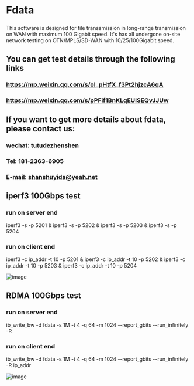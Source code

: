 Fdata
============
###
This software is designed for file transsmission in long-range transmission on WAN with maximum 100 Gigabit speed.
It's has all undergone on-site network testing on OTN/MPLS/SD-WAN with 10/25/100Gigabit speed.
###

## You can get test details through the following links
### https://mp.weixin.qq.com/s/oI_pHtfX_f3Pt2hjzcA6qA
### https://mp.weixin.qq.com/s/pPFif1BnKLqEUISEQvJJUw
## If you want to get more details about fdata, please contact us: 
### wechat: tutudezhenshen
### Tel: 181-2363-6905
### E-mail: shanshuyida@yeah.net


## iperf3 100Gbps test
### run on server end
iperf3 -s -p 5201 & iperf3 -s -p 5202 & iperf3 -s -p 5203 & iperf3 -s -p 5204

### run on client end
iperf3 -c ip_addr -t 10 -p 5201 & iperf3 -c ip_addr -t 10 -p 5202 & iperf3 -c ip_addr -t 10 -p 5203 & iperf3 -c ip_addr -t 10 -p 5204

![image](https://github.com/user-attachments/assets/76c777f6-a96f-4218-8852-340b98e64791)


## RDMA 100Gbps test
### run on server end
ib_write_bw -d fdata -s 1M -t 4 -q 64 -m 1024 --report_gbits --run_infinitely -R

### run on client end
ib_write_bw -d fdata -s 1M -t 4 -q 64 -m 1024 --report_gbits --run_infinitely -R ip_addr

![image](https://github.com/user-attachments/assets/f30adce6-21d7-4b8d-8fdb-3e0ac868759b)
